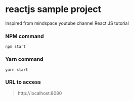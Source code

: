 # reactjs sample project

Inspired from mindspace youtube channel React JS tutorial

### NPM command
`npm start`

### Yarn command
`yarn start`

### URL to access
> http://localhost:8080
